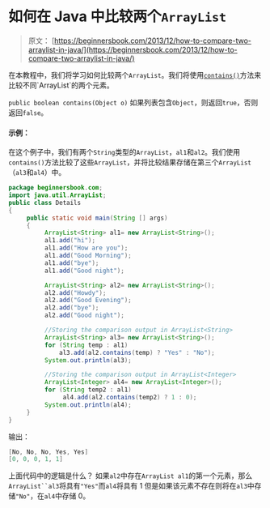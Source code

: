 # 如何在 Java 中比较两个`ArrayList`

> 原文： [https://beginnersbook.com/2013/12/how-to-compare-two-arraylist-in-java/](https://beginnersbook.com/2013/12/how-to-compare-two-arraylist-in-java/)

在本教程中，我们将学习如何比较两个`ArrayList`。我们将使用[`contains()`](https://docs.oracle.com/javase/7/docs/api/java/util/ArrayList.html#contains(java.lang.Object))方法来比较不同`ArrayList`的两个元素。

`public boolean contains(Object o)`
如果列表包含`Object`，则返回`true`，否则返回`false`。

#### 示例：

在这个例子中，我们有两个`String`类型的`ArrayList`，`al1`和`al2`。我们使用`contains()`方法比较了这些`ArrayList`，并将比较结果存储在第三个`ArrayList`（`al3`和`al4`）中。

```java
package beginnersbook.com;
import java.util.ArrayList;
public class Details
{
     public static void main(String [] args)
     {
          ArrayList<String> al1= new ArrayList<String>();
          al1.add("hi");
          al1.add("How are you");
          al1.add("Good Morning");
          al1.add("bye");
          al1.add("Good night");

          ArrayList<String> al2= new ArrayList<String>();
          al2.add("Howdy");
          al2.add("Good Evening");
          al2.add("bye");
          al2.add("Good night");

          //Storing the comparison output in ArrayList<String>
          ArrayList<String> al3= new ArrayList<String>();
          for (String temp : al1)
              al3.add(al2.contains(temp) ? "Yes" : "No");
          System.out.println(al3);

          //Storing the comparison output in ArrayList<Integer>
          ArrayList<Integer> al4= new ArrayList<Integer>();
          for (String temp2 : al1)
               al4.add(al2.contains(temp2) ? 1 : 0);
          System.out.println(al4);
     }
}
```

输出：

```java
[No, No, No, Yes, Yes]
[0, 0, 0, 1, 1]
```

上面代码中的逻辑是什么？
如果`al2`中存在`ArrayList al1`的第一个元素，那么`ArrayList``al3`将具有`"Yes"`而`al4`将具有 1 但是如果该元素不存在则将在`al3`中存储`"No"`，在`al4`中存储 0。